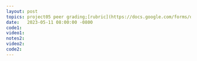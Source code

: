 ```yaml
---
layout: post
topics: project05 peer grading;[rubric](https://docs.google.com/forms/d/e/1FAIpQLSfhGSx8sJB0Lkiqh_0s-mTmLAb3Qf9UWMBkroVLd8gSS_nGWQ/viewform)
date:   2023-05-11 08:00:00 -0800
code1: 
video1: 
notes2: 
video2: 
code2:  
---
```

